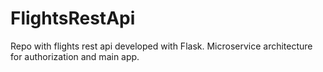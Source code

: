 # FlightsRestApi

Repo with flights rest api developed with Flask. Microservice architecture for authorization and main app. 
